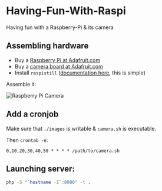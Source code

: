 Having-Fun-With-Raspi
=====================

Having fun with a Raspberry-Pi &amp; its camera

## Assembling hardware

- Buy a [Raspberry Pi at Adafruit.com](http://www.adafruit.com/products/1914)
- Buy a [camera board at Adafruit.com](http://www.adafruit.com/products/1367)
- Install `raspistill` ([documentation here](http://www.raspberrypi.org/documentation/usage/camera/raspicam/raspistill.md), this is simple)


Assemble it:

![Raspberry Pi Camera](http://www.adafruit.com/images/230x173/1367-00.jpg)


## Add a cronjob

Make sure that `./images` is writable & `camera.sh` is executable. 

Then `crontab -e`:

```cron
0,10,20,30,40,50 * * * * /path/to/camera.sh 
```

## Launching server:

```bash
php -S "`hostname -I`:8080" -t .
```
